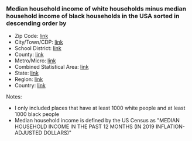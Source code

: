 ### Median household income of white households minus median household income of black households in the USA sorted in descending order by  
- Zip Code: [link](zipcode)  
- City/Town/CDP: [link](cityTownCDP)  
- School District: [link](schoolDistrict)  
- County: [link](county)  
- Metro/Micro: [link](metroMicro)  
- Combined Statistical Area: [link](combinedStatisticalArea)  
- State: [link](state)  
- Region: [link](region)  
- Country: [link](country)  

Notes:  
- I only included places that have at least 1000 white people and at least 1000 black people  
- Median household income is defined by the US Census as "MEDIAN HOUSEHOLD INCOME IN THE PAST 12 MONTHS (IN 2019 INFLATION-ADJUSTED DOLLARS)"